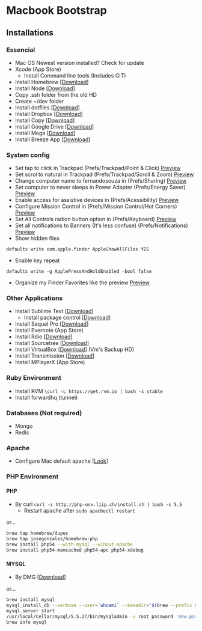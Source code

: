# Macbook Bootstrap

## Installations

### Essencial
- Mac OS Newest version installed? Check for update
- Xcode (App Store)
  - Install Command line tools (Includes GIT)
- Install Homebrew [[Download](http://mxcl.github.io/homebrew/)]
- Install Node [[Download](http://nodejs.org/)]
- Copy .ssh folder from the old HD
- Create ~/dev folder
- Install dotfiles [[Download](https://github.com/fernandosouza/dotfiles)]
- Install Dropbox [[Download](http://dropbox.com/)]
- Install Copy [[Download](https://copy.com/install/mac/Copy.dmg)]
- Install Google Drive [[Download](https://tools.google.com/dlpage/drive?hl=pt-BR)]
- Install Mega [[Download](https://mega.co.nz/)]
- Install Breeze App [[Download](http://www.autumnapps.com/breeze/)]

### System config
- Set tap to click in Trackpad (Prefs/Trackpad/Point & Click) [Preview](http://cl.ly/image/3W1B0A1B2d0x)
- Set scrol to natural in Trackpad (Prefs/Trackpad/Scroll & Zoom) [Preview](http://cl.ly/image/2n3N1Q3x2c3N)
- Change computer name to fernandosouza in (Prefs/Sharing) [Preview](http://cl.ly/image/1d260L3n3o2F)
- Set computer to never sleeps in Power Adapter (Prefs/Energy Saver) [Preview](http://cl.ly/image/3s391f06031r)
- Enable access for assistive devices in (Prefs/Acessibility) [Preview](http://cl.ly/image/1x0C2i250n29)
- Configure Mission Control in (Prefs/Mission Control/Hot Corners) [Preview](http://cl.ly/image/0P1z2R1J2X2k)
- Set All Controls radion button option in (Prefs/Keyboard) [Preview](http://cl.ly/image/1u3H1C1E2U1k)
- Set all notifications to Banners (It's less confuse) (Prefs/Notifications) [Preview](http://cl.ly/image/2n3N1Q3x2c3N)
- Show hidden files
```
defaults write com.apple.finder AppleShowAllFiles YES
```
- Enable key repeat
```
defaults write -g ApplePressAndHoldEnabled -bool false
```
- Organize my Finder Favorites like the preview [Preview](http://cl.ly/image/2V3s3I0i3O2n)

### Other Applications
- Install Sublime Text [[Download](http://www.sublimetext.com/3)]
	- Install package control [[Download](http://wbond.net/sublime_packages/package_control)]
- Install Sequel Pro [[Download](http://www.sequelpro.com/)]
- Install Evernote (App Store)
- Install Rdio [[Download](http://rdio.com/)]
- Install Sourcetree [[Download](http://www.sourcetreeapp.com)]
- Install VirtualBox [[Download](https://www.virtualbox.org/)] (Vm's Backup HD)
- Install Transmission [[Download](https://www.transmissionbt.com)]
- Install MPlayerX (App Store)

### Ruby Environment
- Install RVM  ```\curl -L https://get.rvm.io | bash -s stable```
- Install forwardhq (tunnel)

### Databases (Not required)
- Mongo
- Redis

### Apache
- Configure Mac default apache [[Look](http://coolestguidesontheplanet.com/get-apache-mysql-php-phpmyadmin-working-osx-10-10-yosemite/)]


### PHP Environment
#### PHP
- By curl `curl -s http://php-osx.liip.ch/install.sh | bash -s 5.5`
	- Restart apache after `sudo apachectl restart`

or...


```bash
brew tap homebrew/dupes
brew tap josegonzalez/homebrew-php
brew install php54 --with-mysql --wihout-apache
brew install php54-memcached php54-apc php54-xdebug
```

#### MYSQL
- By DMG [[Download](http://dev.mysql.com/downloads/mysql/)]

or...

```bash
brew install mysql
mysql_install_db --verbose --user=`whoami` --basedir="$(brew --prefix mysql)" --datadir=/usr/local/var/mysql --tmpdir=/tmp
mysql.server start
/usr/local/Cellar/mysql/5.5.27/bin/mysqladmin -u root password 'new-password'
brew info mysql
```
